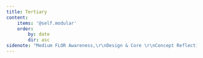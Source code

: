```yaml
---
title: Tertiary
content:
    items: '@self.modular'
    order:
        by: date
        dir: asc
sidenote: "Medium FLOR Awareness,\r\nDesign & Core \r\nConcept Reflective"
---
```


